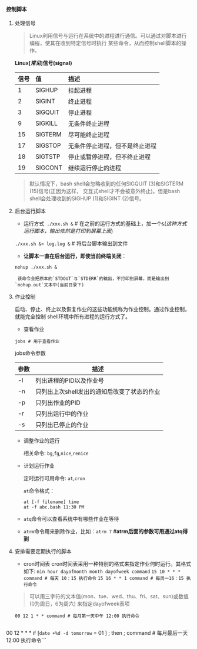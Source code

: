 #### 控制脚本

1. 处理信号

	> Linux利用信号与运行在系统中的进程进行通信。可以通过对脚本进行编程，使其在收到特定信号时执行 某些命令，从而控制shell脚本的操作。

	**Linux[*常见*]信号(signal)**

	| 信号   |   值    | 描述           |
	|:------|:--------|:-------------- |
	|  1    | SIGHUP  | 挂起进程        |
	|  2    | SIGINT  | 终止进程        |
	|  3    | SIGQUIT | 停止进程        |
	|  9    | SIGKILL | 无条件终止进程   |
	|  15   | SIGTERM | 尽可能终止进程   |
	|  17   | SIGSTOP | 无条件停止进程，但不是终止进程 |
	|  18   | SIGTSTP | 停止或暂停进程，但不终止进程   |
	|  19   | SIGCONT | 继续运行停止的进程|

	> 默认情况下，bash shell会忽略收到的任何SIGQUIT (3)和SIGTERM (15)信号(正因为这样， 交互式shell才不会被意外终止)。但是bash shell会处理收到的SIGHUP (1)和SIGINT (2)信号。

2. 后台运行脚本
	* 运行方式` ./xxx.sh &` # 在之前的运行方式的基础上，加一个`&`(*这种方式运行脚本，输出依然是打印到屏幕上面*)
	
	`./xxx.sh &> log.log &` # 将后台脚本输出到文件
	
	* **让脚本一直在后台运行，即使当前终端关闭**：
	```
	nohup ./xxx.sh &
	```
	
		该命令会把原本的`STDOUT`与`STDERR`的输出，不打印到屏幕，而是输出到`nohup.out`文本中(当前目录下)
	
	
3. 作业控制

	启动、停止、终止以及恢复作业的这些功能统称为作业控制。通过作业控制，就能完全控制 shell环境中所有进程的运行方式了。
	* 查看作业
	
	```
	jobs # 用于查看作业
	```
	
	jobs命令参数
	
	| 参数 | 描述 |
	| ---  | --- |
	| -l   | 列出进程的PID以及作业号 |
	| -n   | 只列出上次shell发出的通知后改变了状态的作业 |
	| -p   | 只列出作业的PID |
	| -r   | 只列出运行中的作业 |
	| -s   | 只列出已停止的作业 |
	
	* 调整作业的运行
	
		相关命令: `bg`,`fg`,`nice`,`renice`
	
	* 计划运行作业
	
		定时运行可用命令: `at`,`cron`
	
		`at`命令格式：
		```
		at [-f filename] time
		at -f abc.bash 11:30 PM
		```
	
	* `atq`命令可以查看系统中有哪些作业在等待
	* `atrm`命令用来删除作业，比如：`atrm 7` #**atrm后面的参数可用通过atq得到**
4. 安排需要定期执行的脚本
	* cron时间表
		cron时间表采用一种特别的格式来指定作业何时运行。其格式如下:
    `min hour dayofmonth month dayofweek command`
    `15 10 * * * command # 每天 10：15 执行命令`
    `15 16 * * 1 command # 每周一16：15 执行命令`
    
    > 可以用三字符的文本值(mon、tue、wed、thu、fri、sat、sun)或数值(0为周日，6为周六) 来指定dayofweek表项
    
    `00 12 1 * * command # 每月第一天中午 12:00 执行命令`
    ```
00 12 * * * if [`date +%d -d tomorrow` = 01 ] ; then ; command # 每月最后一天 12:00 执行命令```



















